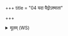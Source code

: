 +++
title = "04 यदा पैद्वोऽश्माता"

+++
<details><summary>मूलम् (WS)</summary>

यदा पैद्वोऽश्माता क्रन्देनाहीनपावपत् ।  
रज्जू ष्म दत्वती शेरे पूयन्तीं पृथिवीमनु ॥ ४ ॥
</details>